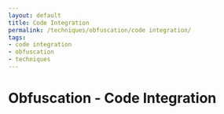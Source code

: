 ```yaml
---
layout: default
title: Code Integration
permalink: /techniques/obfuscation/code integration/
tags:
- code integration
- obfuscation
- techniques
---
```


# Obfuscation - Code Integration
